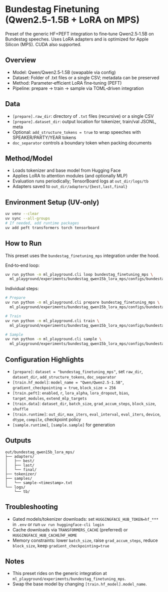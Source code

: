 # Bundestag Finetuning (Qwen2.5‑1.5B + LoRA on MPS)

Preset of the generic HF+PEFT integration to fine‑tune Qwen2.5‑1.5B on Bundestag speeches. Uses LoRA adapters and is optimized for Apple Silicon (MPS). CUDA also supported.

## Overview
- Model: Qwen/Qwen2.5‑1.5B (swapable via config)
- Dataset: Folder of .txt files or a single CSV; metadata can be preserved
- Method: Parameter‑efficient LoRA fine‑tuning (PEFT)
- Pipeline: prepare → train → sample via TOML‑driven integration

## Data
- `[prepare].raw_dir`: directory of `.txt` files (recursive) or a single CSV
- `[prepare].dataset_dir`: output location for tokenizer, train/val JSONL, meta
- Optional: `add_structure_tokens = true` to wrap speeches with SPEAKER/PARTY/YEAR tokens
- `doc_separator` controls a boundary token when packing documents

## Method/Model
- Loads tokenizer and base model from Hugging Face
- Applies LoRA to attention modules (and optionally MLP)
- Evaluation runs periodically; TensorBoard logs at `out_dir/logs/tb`
- Adapters saved to `out_dir/adapters/{best,last,final}`

## Environment Setup (UV-only)
```bash
uv venv --clear
uv sync --all-groups
# If needed, add runtime packages
uv add peft transformers torch tensorboard
```

## How to Run
This preset uses the `bundestag_finetuning_mps` integration under the hood.

End‑to‑end loop:
```bash
uv run python -m ml_playground.cli loop bundestag_finetuning_mps \
  ml_playground/experiments/bundestag_qwen15b_lora_mps/configs/bundestag_qwen15b_lora_mps.toml
```

Individual steps:
```bash
# Prepare
uv run python -m ml_playground.cli prepare bundestag_finetuning_mps \
  ml_playground/experiments/bundestag_qwen15b_lora_mps/configs/bundestag_qwen15b_lora_mps.toml

# Train
uv run python -m ml_playground.cli train \
  ml_playground/experiments/bundestag_qwen15b_lora_mps/configs/bundestag_qwen15b_lora_mps.toml

# Sample
uv run python -m ml_playground.cli sample \
  ml_playground/experiments/bundestag_qwen15b_lora_mps/configs/bundestag_qwen15b_lora_mps.toml
```

## Configuration Highlights
- `[prepare]`: `dataset = "bundestag_finetuning_mps"`, set `raw_dir`, `dataset_dir`, `add_structure_tokens`, `doc_separator`
- `[train.hf_model]`: `model_name = "Qwen/Qwen2.5-1.5B"`, `gradient_checkpointing = true`, `block_size = 256`
- `[train.peft]`: `enabled`, `r`, `lora_alpha`, `lora_dropout`, `bias`, `target_modules`, `extend_mlp_targets`
- `[train.data]`: `dataset_dir`, `batch_size`, `grad_accum_steps`, `block_size`, `shuffle`
- `[train.runtime]`: `out_dir`, `max_iters`, `eval_interval`, `eval_iters`, `device`, `dtype`, `compile`, checkpoint policy
- `[sample.runtime]`, `[sample.sample]` for generation

## Outputs
```
out/bundestag_qwen15b_lora_mps/
├── adapters/
│   ├── best/
│   ├── last/
│   └── final/
├── tokenizer/
├── samples/
│   └── sample-<timestamp>.txt
└── logs/
    └── tb/
```

## Troubleshooting
- Gated models/tokenizer downloads: set `HUGGINGFACE_HUB_TOKEN=hf_***` in `.env` or run `uv run huggingface-cli login`
- Cache downloads via `TRANSFORMERS_CACHE` (preferred) or `HUGGINGFACE_HUB_CACHE`/`HF_HOME`
- Memory constraints: lower `batch_size`, raise `grad_accum_steps`, reduce `block_size`, keep `gradient_checkpointing=true`

## Notes
- This preset rides on the generic integration at `ml_playground/experiments/bundestag_finetuning_mps`.
- Swap the base model by changing `[train.hf_model].model_name`.
